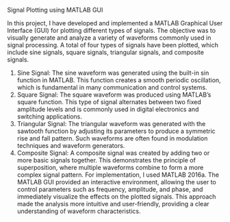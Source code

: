Signal Plotting using MATLAB GUI

In this project, I have developed and implemented a MATLAB Graphical User Interface (GUI) for plotting different types of signals. The objective was to visually generate and analyze a variety of waveforms commonly used in signal processing. A total of four types of signals have been plotted, which include sine signals, square signals, triangular signals, and composite signals.
1. Sine Signal: The sine waveform was generated using the built-in sin function in MATLAB. This function creates a smooth periodic oscillation, which is fundamental in many communication and control systems.
2. Square Signal: The square waveform was produced using MATLAB’s square function. This type of signal alternates between two fixed amplitude levels and is commonly used in digital electronics and switching applications.
3. Triangular Signal: The triangular waveform was generated with the sawtooth function by adjusting its parameters to produce a symmetric rise and fall pattern. Such waveforms are often found in modulation techniques and waveform generators.
4. Composite Signal: A composite signal was created by adding two or more basic signals together. This demonstrates the principle of superposition, where multiple waveforms combine to form a more complex signal pattern.
For implementation, I used MATLAB 2016a. The MATLAB GUI provided an interactive environment, allowing the user to control parameters such as frequency, amplitude, and phase, and immediately visualize the effects on the plotted signals. This approach made the analysis more intuitive and user-friendly, providing a clear understanding of waveform characteristics.
